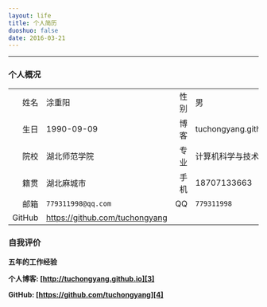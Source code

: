 ```yaml
---
layout: life
title: 个人简历
duoshuo: false
date: 2016-03-21
---
```


******

### <i class="fa  fa-user"></i> 个人概况

|||||
| ------: |:------|------: |  :------ |
|姓名|涂重阳|性别|男|
|生日 |1990-09-09|博客|tuchongyang.github.io|
|院校 |湖北师范学院|专业|计算机科学与技术|
|籍贯 |湖北麻城市|手机|18707133663|
|邮箱 |`779311998@qq.com` | QQ|`779311998`|
| GitHub |https://github.com/tuchongyang| | |

### <i class="fa fa-eye"></i> 自我评价

**五年的工作经验**

**个人博客: [http://tuchongyang.github.io][3]**

**GitHub: [https://github.com/tuchongyang][4]**


